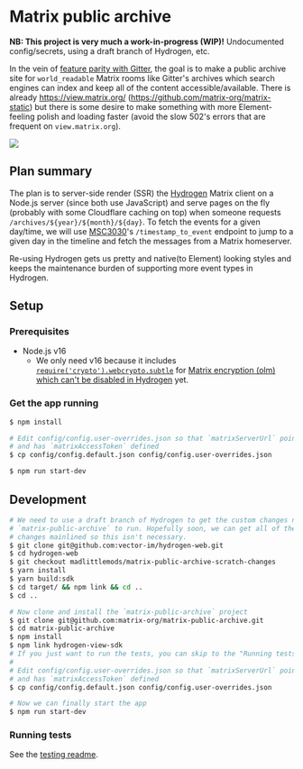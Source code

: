 # Matrix public archive

**NB: This project is very much a work-in-progress (WIP)!** Undocumented
config/secrets, using a draft branch of Hydrogen, etc.

In the vein of [feature parity with
Gitter](https://github.com/vector-im/roadmap/issues/26), the goal is to make a
public archive site for `world_readable` Matrix rooms like Gitter's archives
which search engines can index and keep all of the content accessible/available.
There is already https://view.matrix.org/
(https://github.com/matrix-org/matrix-static) but there is some desire to make
something with more Element-feeling polish and loading faster (avoid the slow
502's errors that are frequent on `view.matrix.org`).

![](https://user-images.githubusercontent.com/558581/179578036-0012d3ca-dd33-4478-9bce-5f223a2fd4ce.png)

## Plan summary

The plan is to server-side render (SSR) the
[Hydrogen](https://github.com/vector-im/hydrogen-web) Matrix client on a Node.js
server (since both use JavaScript) and serve pages on the fly (probably with
some Cloudflare caching on top) when someone requests
`/archives/${year}/${month}/${day}`. To fetch the events for a given day/time,
we will use [MSC3030](https://github.com/matrix-org/matrix-doc/pull/3030)'s
`/timestamp_to_event` endpoint to jump to a given day in the timeline and fetch
the messages from a Matrix homeserver.

Re-using Hydrogen gets us pretty and native(to Element) looking styles and keeps
the maintenance burden of supporting more event types in Hydrogen.

## Setup

### Prerequisites

- Node.js v16
  - We only need v16 because it includes [`require('crypto').webcrypto.subtle`](https://nodejs.org/docs/latest-v16.x/api/webcrypto.html#cryptosubtle) for [Matrix encryption (olm) which can't be disabled in Hydrogen](https://github.com/vector-im/hydrogen-web/issues/579) yet.

### Get the app running

```sh
$ npm install

# Edit config/config.user-overrides.json so that `matrixServerUrl` points to your homeserver
# and has `matrixAccessToken` defined
$ cp config/config.default.json config/config.user-overrides.json

$ npm run start-dev
```

## Development

```sh
# We need to use a draft branch of Hydrogen to get the custom changes needed for
# `matrix-public-archive` to run. Hopefully soon, we can get all of the custom
# changes mainlined so this isn't necessary.
$ git clone git@github.com:vector-im/hydrogen-web.git
$ cd hydrogen-web
$ git checkout madlittlemods/matrix-public-archive-scratch-changes
$ yarn install
$ yarn build:sdk
$ cd target/ && npm link && cd ..
$ cd ..

# Now clone and install the `matrix-public-archive` project
$ git clone git@github.com:matrix-org/matrix-public-archive.git
$ cd matrix-public-archive
$ npm install
$ npm link hydrogen-view-sdk
# If you just want to run the tests, you can skip to the "Running tests" section at this point
#
# Edit config/config.user-overrides.json so that `matrixServerUrl` points to your homeserver
# and has `matrixAccessToken` defined
$ cp config/config.default.json config/config.user-overrides.json

# Now we can finally start the app
$ npm run start-dev
```

### Running tests

See the [testing readme](./test/README.md).
